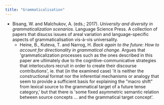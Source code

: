 ```yaml
---
title: "Grammaticalisation"
---
```


- Bisang, W. and Malchukov, A. (eds.; 2017). <i>University and diversity in grammaticalization scenarios</i>. Language Science Press. A collection of papers that disucss issues of areal variation and language-specific aspects of grammaticalisation vis-à-vis universality.
    - Heine, B., Kuteva, T. and Narrog, H. <i>Back again to the future: How to account for directionality in grammatical change</i>. Argues that 'grammaticalization processes such as the ones described in this paper are ultimately due to the cognitive-communicative strategies that interlocutors recruit in order to create their discourse contributions', ie. that (in the examined case) 'it is neither the constructional format nor the inferential mechanisms or analogy that seem to provide a sufficient basis for explaining the "macro shift" from lexical source to the grammatical target of a future tense category,' but that there is 'some fixed asymmetric semantic relation between source concepts ... and the grammatical target concept'.

